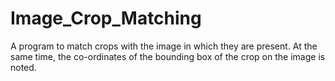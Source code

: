 # Image_Crop_Matching
A program to match crops with the image in which they are present. At the same time, the co-ordinates of the bounding box of the crop on the image is noted.
